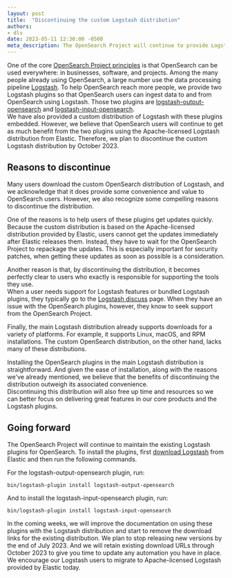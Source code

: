 ```yaml
---
layout: post
title:  "Discontinuing the custom Logstash distribution"
authors:
- dlv
date: 2023-05-11 12:30:00 -0500
meta_description: The OpenSearch Project will continue to provide Logstash plugins while discontinuing the custom distribution.
---
```


One of the core [OpenSearch Project principles](https://opensearch.org/about.html) is that OpenSearch can be used everywhere: in businesses, software, and projects.
Among the many people already using OpenSearch, a large number use the data processing pipeline [Logstash](https://www.elastic.co/logstash/).
To help OpenSearch reach more people, we provide two Logstash plugins so that OpenSearch users can ingest data to and from OpenSearch using Logstash. 
Those two plugins are [logstash-output-opensearch](https://github.com/opensearch-project/logstash-output-opensearch) and [logstash-input-opensearch](https://github.com/opensearch-project/logstash-input-opensearch).  
We have also provided a custom distribution of Logstash with these plugins embedded.
However, we believe that OpenSearch users will continue to get as much benefit from the two plugins using the Apache-licensed Logstash distribution from Elastic. 
Therefore, we plan to discontinue the custom Logstash distribution by October 2023.

## Reasons to discontinue

Many users download the custom OpenSearch distribution of Logstash, and we acknowledge that it does provide some convenience and value to OpenSearch users. 
However, we also recognize some compelling reasons to discontinue the distribution.

One of the reasons is to help users of these plugins get updates quickly. 
Because the custom distribution is based on the Apache-licensed distribution provided by Elastic, users cannot get the updates immediately after Elastic releases them. 
Instead, they have to wait for the OpenSearch Project to repackage the updates.
This is especially important for security patches, when getting these updates as soon as possible is a consideration.

Another reason is that, by discontinuing the distribution, it becomes perfectly clear to users who exactly is responsible for supporting the tools they use.  
When a user needs support for Logstash features or bundled Logstash plugins, they typically go to the [Logstash discuss](https://discuss.elastic.co/c/elastic-stack/logstash/14) page.
When they have an issue with the OpenSearch plugins, however, they know to seek support from the OpenSearch Project.

Finally, the main Logstash distribution already supports downloads for a variety of platforms. 
For example, it supports Linux, macOS, and RPM installations.
The custom OpenSearch distribution, on the other hand, lacks many of these distributions.

Installing the OpenSearch plugins in the main Logstash distribution is straightforward.
And given the ease of installation, along with the reasons we've already mentioned, we believe that the benefits of discontinuing the distribution outweigh its associated convenience.  
Discontinuing this distribution will also free up time and resources so we can better focus on delivering great features in our core products and the Logstash plugins.

## Going forward

The OpenSearch Project will continue to maintain the existing Logstash plugins for OpenSearch.
To install the plugins, first [download Logstash](https://www.elastic.co/downloads/logstash) from Elastic and then run the following commands.

For the logstash-output-opensearch plugin, run:

```
bin/logstash-plugin install logstash-output-opensearch
```

And to install the logstash-input-opensearch plugin, run:

```
bin/logstash-plugin install logstash-input-opensearch
```

In the coming weeks, we will improve the documentation on using these plugins with the Logstash distribution and start to remove the download links for the existing distribution. 
We plan to stop releasing new versions by the end of July 2023.
And we will retain existing download URLs through October 2023 to give you time to update any automation you have in place.
We encourage our Logstash users to migrate to Apache-licensed Logstash provided by Elastic today.
